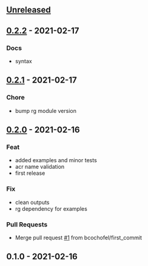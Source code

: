
<a name="unreleased"></a>
## [Unreleased]


<a name="0.2.2"></a>
## [0.2.2] - 2021-02-17
### Docs
- syntax


<a name="0.2.1"></a>
## [0.2.1] - 2021-02-17
### Chore
- bump rg module version


<a name="0.2.0"></a>
## [0.2.0] - 2021-02-16
### Feat
- added examples and minor tests
- acr name validation
- first release

### Fix
- clean outputs
- rg dependency for examples

### Pull Requests
- Merge pull request [#1](https://github.com/bcochofel/terraform-azurerm-acr/issues/1) from bcochofel/first_commit


<a name="0.1.0"></a>
## 0.1.0 - 2021-02-16

[Unreleased]: https://github.com/bcochofel/terraform-azurerm-acr/compare/0.2.2...HEAD
[0.2.2]: https://github.com/bcochofel/terraform-azurerm-acr/compare/0.2.1...0.2.2
[0.2.1]: https://github.com/bcochofel/terraform-azurerm-acr/compare/0.2.0...0.2.1
[0.2.0]: https://github.com/bcochofel/terraform-azurerm-acr/compare/0.1.0...0.2.0
